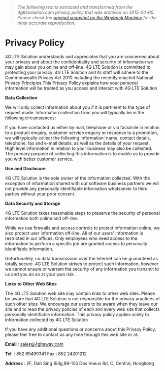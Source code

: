 > *The following text is extracted and transformed from the 4gltesolution.com privacy policy that was archived on 2015-04-05. Please check the [original snapshot on the Wayback Machine](https://web.archive.org/web/20150405165454id_/http%3A//www.4glteway.com/privacy-policy) for the most accurate reproduction.*

# Privacy Policy

4G LTE Solution understands and appreciates that you are concerned about your privacy and about the confidentiality and security of information we may gain about you online and off-line. 4G LTE Solution is committed to protecting your privacy. 4G LTE Solution and its staff will adhere to the Commonwealth Privacy Act 2010 including the recently enacted National Privacy Principles.This Privacy Policy explains how your personal information will be treated as you access and interact with 4G LTE Solution

**Data Collection**

We will only collect information about you if it is pertinent to the type of request made. Information collection from you will typically be in the following circumstances:

If you have contacted us either by mail, telephone or via facsimile in relation to a product enquiry, customer service enquiry or response to a promotion, we will typically collect the following information: name, contact details, telephone, fax and e-mail details, as well as the details of your request. High level information in relation to your business may also be collected. The primary purpose of collecting this information is to enable us to provide you with better customer service.

**Use and Disclosure**

4G LTE Solution is the sole owner of the information collected. With the exception of information shared with our software business partners we will not provide any personally identifiable information whatsoever to third parties without your prior consent.

**Data Security and Storage**

4G LTE Solution takes reasonable steps to preserve the security of personal information both online and off-line.

While we use firewalls and access controls to protect information online, we also protect user information off-line. All of our users' information is restricted in our offices. Only employees who need access to the information to perform a specific job are granted access to personally identifiable information.

Unfortunately, no data transmission over the Internet can be guaranteed as totally secure. 4G LTE Solution strives to protect such information, however we cannot ensure or warrant the security of any information you transmit to us and you do so at your own risk.

**Links to Other Web Sites**

The 4G LTE Solution web site may contain links to other web sites. Please be aware that 4G LTE Solution is not responsible for the privacy practices of such other sites. We encourage our users to be aware when they leave our site and to read the privacy policies of each and every web site that collects personally identifiable information. This privacy policy applies solely to information collected by 4G LTE Solution

If you have any additional questions or concerns about this Privacy Policy, please feel free to contact us any time through this web site or at:

**Email** : sales@4glteway.com

**Tel**  : 852 69499341 Fax : 852 24201212

**Address** : 2F, Dah Sing Bldg,99-105 Des Voeux Rd, C, Central, Hongkong
